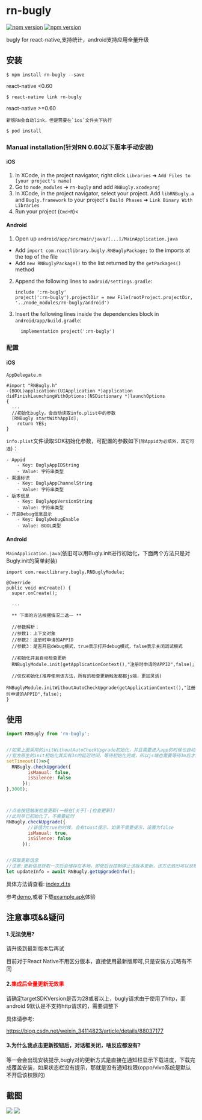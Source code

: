 
# rn-bugly

[![npm version](http://img.shields.io/npm/v/rn-bugly.svg?style=flat-square)](https://npmjs.org/package/rn-bugly "View this project on npm")
[![npm version](http://img.shields.io/npm/dm/rn-bugly.svg?style=flat-square)](https://npmjs.org/package/rn-bugly "View this project on npm")

bugly for react-native,支持统计，android支持应用全量升级

## 安装

`$ npm install rn-bugly --save`

react-native <0.60

`$ react-native link rn-bugly`

react-native >=0.60
```
新版RN会自动link，但是需要在`ios`文件夹下执行

$ pod install
```


### Manual installation(针对RN 0.60以下版本手动安装)


#### iOS

1. In XCode, in the project navigator, right click `Libraries` ➜ `Add Files to [your project's name]`
2. Go to `node_modules` ➜ `rn-bugly` and add `RNBugly.xcodeproj`
3. In XCode, in the project navigator, select your project. Add `libRNBugly.a` and `Bugly.framework` to your project's `Build Phases` ➜ `Link Binary With Libraries`
4. Run your project (`Cmd+R`)<

#### Android

1. Open up `android/app/src/main/java/[...]/MainApplication.java`
  - Add `import com.reactlibrary.bugly.RNBuglyPackage;` to the imports at the top of the file
  - Add `new RNBuglyPackage()` to the list returned by the `getPackages()` method
2. Append the following lines to `android/settings.gradle`:
  	```
  	include ':rn-bugly'
  	project(':rn-bugly').projectDir = new File(rootProject.projectDir, 	'../node_modules/rn-bugly/android')
  	```
3. Insert the following lines inside the dependencies block in `android/app/build.gradle`:

  	```
      implementation project(':rn-bugly')
  	```

### 配置
#### iOS
`AppDelegate.m`
```
#import "RNBugly.h"
-(BOOL)application:(UIApplication *)application didFinishLaunchingWithOptions:(NSDictionary *)launchOptions
{
  ...
  //初始化bugly，会自动读取info.plist中的参数
  [RNBugly startWithAppId];
	return YES;
}
```
`info.plist`文件读取SDK初始化参数，可配置的参数如下(`除Appid为必填外，其它可选`)：
```
- Appid
    - Key: BuglyAppIDString
    - Value: 字符串类型
- 渠道标识
    - Key: BuglyAppChannelString
    - Value: 字符串类型
- 版本信息
    - Key: BuglyAppVersionString
    - Value: 字符串类型
- 开启Debug信息显示
    - Key: BuglyDebugEnable
    - Value: BOOL类型
```

#### Android
`MainApplication.java`(依旧可以用Bugly.init进行初始化，下面两个方法只是对Bugly.init的简单封装)
```
import com.reactlibrary.bugly.RNBuglyModule;

@Override
public void onCreate() {
  super.onCreate();

  ...

  ** 下面的方法根据情况二选一 **

  //参数解析：
  //参数1：上下文对象
  //参数2：注册时申请的APPID
  //参数3：是否开启debug模式，true表示打开debug模式，false表示关闭调试模式

  //初始化并且自动检查更新
  RNBuglyModule.init(getApplicationContext(),"注册时申请的APPID",false);

  //仅仅初始化(推荐使用该方法，所有的检查更新触发都都js端，更加灵活)
  RNBuglyModule.initWithoutAutoCheckUpgrade(getApplicationContext(),"注册时申请的APPID",false);
}
```

## 使用
```javascript
import RNBugly from 'rn-bugly';


//如果上面采用的initWithoutAutoCheckUpgrade初始化，并且需要进入app的时候也自动检查更新，可以使用下面的方法手动检查更新
//官方原生的init初始化其实有3s的延迟时间，等待初始化完成，所以js端也需要等待3m后才能检查更新
setTimeout(()=>{
  RNBugly.checkUpgrade({
        isManual: false,
        isSilence: false
      });
},3000);



//点击按钮触发检查更新(一般在[关于]-[检查更新])
//此时早已初始化了，不需要延时
RNBugly.checkUpgrade({
        //该值为true的时候，会有toast提示，如果不需要提示，设置为false
        isManual: true,
        isSilence: false
      });


//获取更新信息
//注意:更新信息获取一次后会储存在本地，即使后台控制停止该版本更新，该方法依旧可以获取到数据
let updateInfo = await RNBugly.getUpgradeInfo();
```

具体方法请查看: [index.d.ts](./index.d.ts)

参考[demo](./example),或者下载[example.apk](https://zhaoyang.lanzous.com/ib832sh)体验



## 注意事项&&疑问

#### 1.无法使用?

请升级到最新版本后再试

目前对于React Native不用区分版本，直接使用最新版即可,只是安装方式略有不同

#### 2.<font color='red'>集成后全量更新无效果</font>

请确定targetSDKVersion是否为28或者以上，bugly请求由于使用了http，而android 9默认是不支持http请求的，需要调整下

具体请参考:

https://blog.csdn.net/weixin_34114823/article/details/88037177

#### 3.为什么我点击更新按钮后，对话框关闭，啥反应都没有?

等一会会出现安装提示,bugly对的更新方式是直接在通知栏显示下载进度，下载完成覆盖安装，如果状态栏没有提示，那就是没有通知权限(oppo/vivo系统是默认不开启该权限的)
  
## 截图

![](https://tva1.sinaimg.cn/large/007S8ZIlgy1gdpp54zj0nj30u01uoqed.jpg)
![](https://tva1.sinaimg.cn/large/007S8ZIlgy1gdpp5gjhhvj30u01uotej.jpg)
